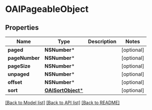 # OAIPageableObject

## Properties
Name | Type | Description | Notes
------------ | ------------- | ------------- | -------------
**paged** | **NSNumber*** |  | [optional] 
**pageNumber** | **NSNumber*** |  | [optional] 
**pageSize** | **NSNumber*** |  | [optional] 
**unpaged** | **NSNumber*** |  | [optional] 
**offset** | **NSNumber*** |  | [optional] 
**sort** | [**OAISortObject***](OAISortObject) |  | [optional] 

[[Back to Model list]](../README#documentation-for-models) [[Back to API list]](../README#documentation-for-api-endpoints) [[Back to README]](../README)


